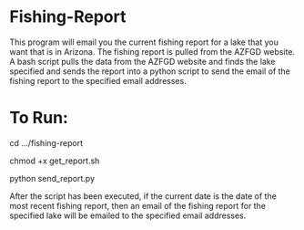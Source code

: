 # Fishing-Report

This program will email you the current fishing report for a lake that you
want that is in Arizona. The fishing report is pulled from the AZFGD website.
A bash script pulls the data from the AZFGD website and finds the lake
specified and sends the report into a python script to send the email of the
fishing report to the specified email addresses.

# To Run:

cd .../fishing-report

chmod +x get_report.sh

python send_report.py

After the script has been executed, if the current date is the date of the
most recent fishing report, then an email of the fishing report for the
specified lake will be emailed to the specified email addresses.
